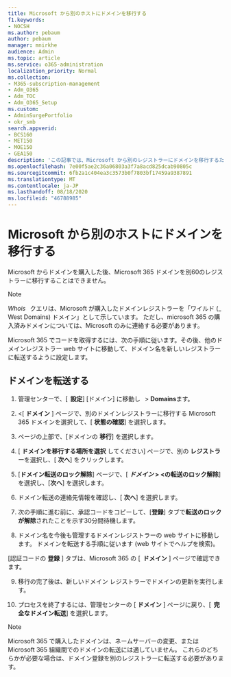 ```yaml
---
title: Microsoft から別のホストにドメインを移行する
f1.keywords:
- NOCSH
ms.author: pebaum
author: pebaum
manager: mnirkhe
audience: Admin
ms.topic: article
ms.service: o365-administration
localization_priority: Normal
ms.collection:
- M365-subscription-management
- Adm_O365
- Adm_TOC
- Adm_O365_Setup
ms.custom:
- AdminSurgePortfolio
- okr_smb
search.appverid:
- BCS160
- MET150
- MOE150
- GEA150
description: 'この記事では、Microsoft から別のレジストラーにドメインを移行するための手順について説明します。 '
ms.openlocfilehash: 7e00f5ae2c36a06803a3f7a8acd825dcab90805c
ms.sourcegitcommit: 6fb2a1c404ea3c3573b0f7803bf17459a9387891
ms.translationtype: MT
ms.contentlocale: ja-JP
ms.lasthandoff: 08/18/2020
ms.locfileid: "46788985"
---
```

# <a name="transfer-a-domain-from-microsoft-to-another-host"></a>Microsoft から別のホストにドメインを移行する

Microsoft からドメインを購入した後、Microsoft 365 ドメインを別60のレジストラーに移行することはできません。

> [!NOTE]
> _Whois_   クエリは、Microsoft が購入したドメインレジストラーを「ワイルド (_ West Domains) ドメイン」として示しています。 ただし、microsoft 365 の購入済みドメインについては、Microsoft のみに連絡する必要があります。

Microsoft 365 でコードを取得するには、次の手順に従います。その後、他のドメインレジストラー web サイトに移動して、ドメイン名を新しいレジストラーに転送するように設定します。

## <a name="transfer-a-domain"></a>ドメインを転送する

1. 管理センターで、[  **設定**] [ドメイン] に移動し   >  **Domains**ます。

2. <[ **ドメイン** ] ページで、別のドメインレジストラーに移行する Microsoft 365 ドメインを選択して、[ **状態の確認**] を選択します。

3. ページの上部で、[ドメインの **移行**] を選択します。

4. [ **ドメインを移行する場所を選択** してください] ページで、別の **レジストラー**を選択し、[ **次へ**] をクリックします。

5. [**ドメイン転送のロック解除**] ページで、[ **_ドメイン_ > <の転送のロック解除**] を選択し、[**次へ**] を選択します。

6. ドメイン転送の連絡先情報を確認し、[ **次へ**] を選択します。

7. 次の手順に進む前に、承認コードをコピーして、[**登録**] タブで**転送のロックが解除**されたことを示す30分間待機します。

8. ドメイン名を今後も管理するドメインレジストラーの web サイトに移動します。 ドメインを転送する手順に従います (web サイトでヘルプを検索)。

[認証コードの **登録** ] タブは、Microsoft 365 の [  **ドメイン** ] ページで確認できます。

9. 移行の完了後は、新しいドメイン レジストラーでドメインの更新を実行します。

10. プロセスを終了するには、管理センターの [ **ドメイン** ] ページに戻り、[  **完全なドメイン転送**] を選択します。

> [!NOTE]
> Microsoft 365 で購入したドメインは、ネームサーバーの変更、または Microsoft 365 組織間でのドメインの転送には適していません。 これらのどちらかが必要な場合は、ドメイン登録を別のレジストラーに転送する必要があります。
